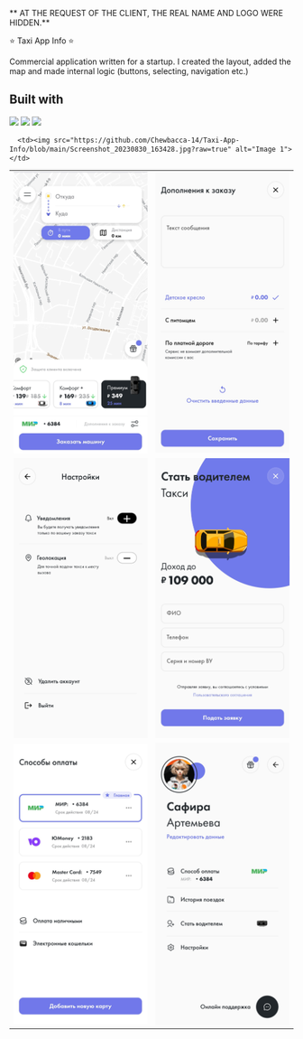 **
AT THE REQUEST OF THE CLIENT, THE REAL NAME AND LOGO WERE HIDDEN.** 

   ⭐️  Taxi App Info  ⭐️  


Commercial application written for a startup. I created the layout, added the map and made internal logic (buttons, selecting, navigation etc.)


## Built with
<img src="https://img.shields.io/badge/Flutter-02569B?style=for-the-badge&logo=flutter&logoColor=white" />
<img src="https://img.shields.io/badge/Dart-0175C2?style=for-the-badge&logo=dart&logoColor=white" />  
<img src="https://img.shields.io/badge/GIT-E44C30?style=for-the-badge&logo=git&logoColor=white" /> 


<table>
  <tr>
    <td><img src="https://github.com/Chewbacca-14/Taxi-App-Info/blob/main/Screenshot_20230901_154155.jpg?raw=true"></td>
     <td><img src=https://github.com/Chewbacca-14/Taxi-App-Info/blob/main/Screenshot_20230830_163504.jpg?raw=true" alt="Image 1"></td>
  </tr>
  <tr>
     <td><img src="https://github.com/Chewbacca-14/Taxi-App-Info/blob/main/Screenshot_20230830_163455.jpg?raw=true" alt="Image 1"></td>
      <td><img src="https://github.com/Chewbacca-14/Taxi-App-Info/blob/main/Screenshot_20230830_163450.jpg?raw=true" alt="Image 1"></td>
  </tr>
   <tr>
     <td><img src="https://github.com/Chewbacca-14/Taxi-App-Info/blob/main/Screenshot_20230830_163444.jpg?raw=true" alt="Image 1"></td>
        <td><img src="https://github.com/Chewbacca-14/Taxi-App-Info/blob/main/Screenshot_20230830_163437.jpg?raw=true" alt="Image 1"></td>
  </tr>
   <tr>
 
      <td><img src="https://github.com/Chewbacca-14/Taxi-App-Info/blob/main/Screenshot_20230830_163428.jpg?raw=true" alt="Image 1"></td>
 
 
</table>
